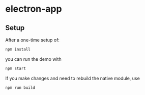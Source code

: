 # electron-app

## Setup

After a one-time setup of:
```bash
npm install
```

you can run the demo with
```bash
npm start
```

If you make changes and need to rebuild the native module, use
```bash
npm run build
```
